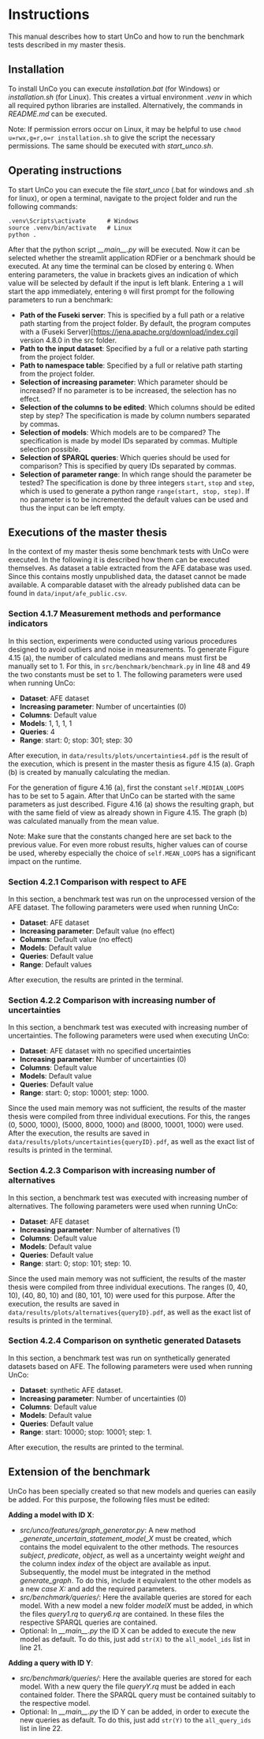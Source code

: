 # Instructions

This manual describes how to start UnCo and how to run the benchmark tests described in my master thesis.

## Installation
To install UnCo you can execute *installation.bat* (for Windows) or *installation.sh* (for Linux). This creates a virtual environment *.venv* in which all required python libraries are installed. Alternatively, the commands in *README.md* can be executed.

Note: If permission errors occur on Linux, it may be helpful to use `chmod u=rwx,g=r,o=r installation.sh` to give the script the necessary permissions. The same should be executed with *start_unco.sh*.

## Operating instructions

To start UnCo you can execute the file *start_unco* (.bat for windows and .sh for linux), or open a terminal, navigate to the project folder and run the following commands:
```shell
.venv\Scripts\activate      # Windows
source .venv/bin/activate   # Linux
python .
```

After that the python script *\_\_main\_\_.py* will be executed.
Now it can be selected whether the streamlit application RDFier or a benchmark should be executed.
At any time the terminal can be closed by entering `Q`.
When entering parameters, the value in brackets gives an indication of which value will be selected by default if the input is left blank.
Entering a `1` will start the app immediately, entering `0` will first prompt for the following parameters to run a benchmark:

 * **Path of the Fuseki server**: This is specified by a full path or a relative path starting from the project folder. By default, the program computes with a (Fuseki Server)[https://jena.apache.org/download/index.cgi] version 4.8.0 in the src folder.
 * **Path to the input dataset**: Specified by a full or a relative path starting from the project folder.
 * **Path to namespace table**: Specified by a full or relative path starting from the project folder.
 * **Selection of increasing parameter**: Which parameter should be increased? If no parameter is to be increased, the selection has no effect.
 * **Selection of the columns to be edited**: Which columns should be edited step by step? The specification is made by column numbers separated by commas.
 * **Selection of models**: Which models are to be compared? The specification is made by model IDs separated by commas. Multiple selection possible.
 * **Selection of SPARQL queries**: Which queries should be used for comparison? This is specified by query IDs separated by commas.
 * **Selection of parameter range**: In which range should the parameter be tested? The specification is done by three integers `start`, `stop` and `step`, which is used to generate a python range `range(start, stop, step)`. If no parameter is to be incremented the default values can be used and thus the input can be left empty.

## Executions of the master thesis
In the context of my master thesis some benchmark tests with UnCo were executed. In the following it is described how them can be executed themselves.
As dataset a table extracted from the AFE database was used. Since this contains mostly unpublished data, the dataset cannot be made available. A comparable dataset with the already published data can be found in `data/input/afe_public.csv`.

### Section 4.1.7 Measurement methods and performance indicators
In this section, experiments were conducted using various procedures designed to avoid outliers and noise in measurements.
To generate Figure 4.15 (a), the number of calculated medians and means must first be manually set to 1.
For this, in `src/benchmark/benchmark.py` in line 48 and 49 the two constants must be set to 1.
The following parameters were used when running UnCo:
 * **Dataset**: AFE dataset
 * **Increasing parameter**: Number of uncertainties (0)
 * **Columns**: Default value
 * **Models**: 1, 1, 1, 1
 * **Queries**: 4
 * **Range**: start: 0; stop: 301; step: 30

After execution, in `data/results/plots/uncertainties4.pdf` is the result of the execution, which is present in the master thesis as figure 4.15 (a). Graph (b) is created by manually calculating the median.

For the generation of figure 4.16 (a), first the constant `self.MEDIAN_LOOPS` has to be set to 5 again. After that UnCo can be started with the same parameters as just described.
Figure 4.16 (a) shows the resulting graph, but with the same field of view as already shown in Figure 4.15. The graph (b) was calculated manually from the mean value.

Note: Make sure that the constants changed here are set back to the previous value. For even more robust results, higher values can of course be used, whereby especially the choice of `self.MEAN_LOOPS` has a significant impact on the runtime.

### Section 4.2.1 Comparison with respect to AFE
In this section, a benchmark test was run on the unprocessed version of the AFE dataset.
The following parameters were used when running UnCo:
 * **Dataset**: AFE dataset
 * **Increasing parameter**: Default value (no effect)
 * **Columns**: Default value (no effect)
 * **Models**: Default value
 * **Queries**: Default value
 * **Range**: Default values

After execution, the results are printed in the terminal.

### Section 4.2.2 Comparison with increasing number of uncertainties
In this section, a benchmark test was executed with increasing number of uncertainties.
The following parameters were used when executing UnCo:
 * **Dataset**: AFE dataset with no specified uncertainties
 * **Increasing parameter**: Number of uncertainties (0)
 * **Columns**: Default value
 * **Models**: Default value
 * **Queries**: Default value
 * **Range**: start: 0; stop: 10001; step: 1000.

Since the used main memory was not sufficient, the results of the master thesis were compiled from three individual executions.
For this, the ranges (0, 5000, 1000), (5000, 8000, 1000) and (8000, 10001, 1000) were used.
After the execution, the results are saved in `data/results/plots/uncertainties{queryID}.pdf`, as well as the exact list of results is printed in the terminal.

### Section 4.2.3 Comparison with increasing number of alternatives
In this section, a benchmark test was executed with increasing number of alternatives.
The following parameters were used when running UnCo:
 * **Dataset**: AFE dataset
 * **Increasing parameter**: Number of alternatives (1)
 * **Columns**: Default value
 * **Models**: Default value
 * **Queries**: Default value
 * **Range**: start: 0; stop: 101; step: 10.

Since the used main memory was not sufficient, the results of the master thesis were compiled from three individual executions.
The ranges (0, 40, 10), (40, 80, 10) and (80, 101, 10) were used for this purpose.
After the execution, the results are saved in `data/results/plots/alternatives{queryID}.pdf`, as well as the exact list of results is printed in the terminal.

### Section 4.2.4 Comparison on synthetic generated Datasets
In this section, a benchmark test was run on synthetically generated datasets based on AFE.
The following parameters were used when running UnCo:
 * **Dataset**: synthetic AFE dataset.
 * **Increasing parameter**: Number of uncertainties (0)
 * **Columns**: Default value
 * **Models**: Default value
 * **Queries**: Default value
 * **Range**: start: 10000; stop: 10001; step: 1.

After execution, the results are printed to the terminal.

## Extension of the benchmark
UnCo has been specially created so that new models and queries can easily be added. For this purpose, the following files must be edited:

**Adding a model with ID X**:
 * *src/unco/features/graph_generator.py*: A new method *_generate_uncertain_statement_model_X* must be created, which contains the model equivalent to the other methods. The resources *subject*, *predicate*, *object*, as well as a uncertainty weight *weight* and the column index *index* of the object are available as input.
 Subsequently, the model must be integrated in the method *generate_graph*. To do this, include it equivalent to the other models as a new *case X:* and add the required parameters.
 * *src/benchmark/queries/*: Here the available queries are stored for each model. With a new model a new folder *modelX* must be added, in which the files *query1.rq* to *query6.rq* are contained. In these files the respective SPARQL queries are contained.
 * Optional: In *\_\_main\_\_.py* the ID X can be added to execute the new model as default. To do this, just add `str(X)` to the `all_model_ids` list in line 21.

**Adding a query with ID Y**:
* *src/benchmark/queries/*: Here the available queries are stored for each model. With a new query the file *queryY.rq* must be added in each contained folder. There the SPARQL query must be contained suitably to the respective model.
 * Optional: In *\_\_main\_\_.py* the ID Y can be added, in order to execute the new queries as default. To do this, just add `str(Y)` to the `all_query_ids` list in line 22.